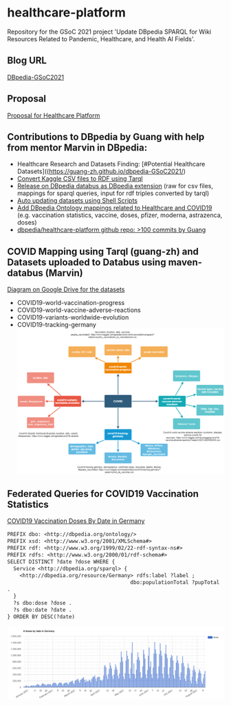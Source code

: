 # healthcare-platform
Repository for the GSoC 2021 project 'Update DBpedia SPARQL for Wiki Resources Related to Pandemic, Healthcare, and Health AI Fields'.

## Blog URL
[DBpedia-GSoC2021](https://guang-zh.github.io/dbpedia-GSoC2021/)

## Proposal
[Proposal for Healthcare Platform](https://docs.google.com/document/d/1kGc_-2c9FV_pjw5Y0rD3VW8jecGz4Q5MlsqZKiIYpZ8/edit#)

## Contributions to DBpedia by Guang with help from mentor Marvin in DBpedia:
- Healthcare Research and Datasets Finding: [#Potential Healthcare Datasets]((https://guang-zh.github.io/dbpedia-GSoC2021/)
- [Convert Kaggle CSV files to RDF using Tarql](https://tarql.github.io/)
- [Release on DBpedia databus as DBpedia extension](https://databus.dbpedia.org/hckg/) (raw for csv files, mappings for sparql queries, input for rdf triples converted by tarql)
- [Auto updating datasets using Shell Scripts](https://github.com/dbpedia/healthcare-platform/blob/main/databus-upload-update.sh)
- [Add DBpedia Ontology mappings related to Healthcare and COVID19](http://mappings.dbpedia.org/index.php/Special:Contributions/Guangzhang) (e.g. vaccination statistics, vaccine, doses, pfizer, moderna, astrazenca, doses)
- [dbpedia/healthcare-platform github repo: >100 commits by Guang](https://github.com/dbpedia/healthcare-platform)

## COVID Mapping using Tarql (guang-zh) and Datasets uploaded to Databus using maven-databus (Marvin)
[Diagram on Google Drive for the datasets](https://drive.google.com/file/d/148L6tIGYblEgEZtLZ-LThCvaYY_jla29/view?usp=sharing)
- COVID19-world-vaccination-progress
- COVID19-world-vaccine-adverse-reactions
- COVID19-variants-worldwide-evolution
- COVID19-tracking-germany
![alt text](https://github.com/dbpedia/healthcare-platform/blob/main/COVID-Mapping.png)

## Federated Queries for COVID19 Vaccination Statistics

[COVID19 Vaccination Doses By Date in Germany](https://api.triplydb.com/s/BY_zZWLNH)
```
PREFIX dbo: <http://dbpedia.org/ontology/>
PREFIX xsd: <http://www.w3.org/2001/XMLSchema#>
PREFIX rdf: <http://www.w3.org/1999/02/22-rdf-syntax-ns#>
PREFIX rdfs: <http://www.w3.org/2000/01/rdf-schema#>
SELECT DISTINCT ?date ?dose WHERE {
  Service <http://dbpedia.org/sparql> {
    <http://dbpedia.org/resource/Germany> rdfs:label ?label ;
                                        dbo:populationTotal ?pupTotal .
  }
  ?s dbo:dose ?dose .
  ?s dbo:date ?date .
} ORDER BY DESC(?date)
```
![alt text](https://github.com/dbpedia/healthcare-platform/blob/main/Scripts/dosesByDateGermany.PNG)
